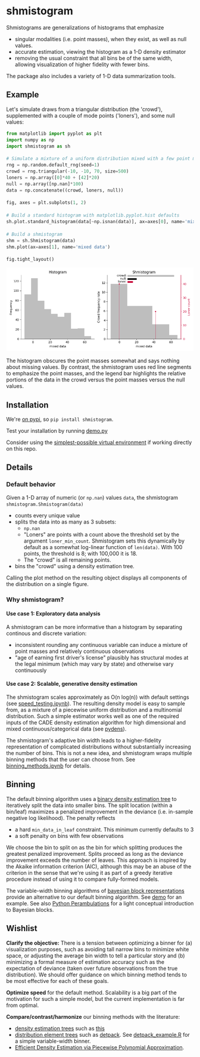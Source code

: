 # shmistogram

Shmistograms are generalizations of histograms that emphasize

- singular modalities (i.e. point masses), when they exist, as well as null values.
- accurate estimation, viewing the histogram as a 1-D density estimator
- removing the usual constraint that all bins be of the same width, allowing visualization of higher fidelity with fewer bins.

The package also includes a variety of 1-D data summarization tools.

## Example

Let's simulate draws from a triangular distribution (the 'crowd'), supplemented with a couple of mode points ('loners'), and some null values:

```python
from matplotlib import pyplot as plt
import numpy as np
import shmistogram as sh

# Simulate a mixture of a uniform distribution mixed with a few point masses
rng = np.random.default_rng(seed=1)
crowd = rng.triangular(-10, -10, 70, size=500)
loners = np.array([0]*40 + [42]*20)
null = np.array([np.nan]*100)
data = np.concatenate((crowd, loners, null))

fig, axes = plt.subplots(1, 2)

# Build a standard histogram with matplotlib.pyplot.hist defaults
sh.plot.standard_histogram(data[~np.isnan(data)], ax=axes[0], name='mixed data')

# Build a shmistogram
shm = sh.Shmistogram(data)
shm.plot(ax=axes[1], name='mixed data')

fig.tight_layout()
```

![](doc/comparison.png?raw=true "title")

The histogram obscures the point masses somewhat and says nothing about missing values. By contrast, the shmistogram uses red line segments to emphasize the point masses, and the legend bar highlights the relative portions of the data in the crowd versus
the point masses versus the null values.

## Installation

We're [on pypi](https://pypi.org/project/shmistogram/), so `pip install shmistogram`.

Test your installation by running [demo.py](demo/demo.py)

Consider using the [simplest-possible virtual environment](https://gist.github.com/zkurtz/4c61572b03e667a7596a607706463543) if working directly on this repo.


## Details

### Default behavior

Given a 1-D array of numeric (or `np.nan`) values `data`, the shmistogram
`shmistogram.Shmistogram(data)`
- counts every unique value
- splits the data into as many as 3 subsets:
    - `np.nan`
    - "Loners" are points with a count above the threshold set by the
    argument `loner_min_count`. Shmistogram sets this dynamically by default
    as a somewhat log-linear function of `len(data)`. With 100 points,
    the threshold is 8; with 100,000 it is 18.
    - The "crowd" is all remaining points.
- bins the "crowd" using a density estimation tree.

Calling the plot method on the resulting object displays all components
of the distribution on a single figure.

### Why shmistogram?

#### Use case 1: Exploratory data analysis

A shmistogram can be more informative than a histogram by separating
continous and discrete variation:
- inconsistent rounding any continuous variable can induce a mixture of point masses and relatively continuous observations
- "age of earning first driver's license" plausibly has structural modes at the
legal minimum (which may vary by state) and otherwise vary continuously

#### Use case 2: Scalable, generative density estimation

The shmistogram scales approximately as O(n log(n)) with default settings
(see [speed_testing.ipynb](demo/speed_testing.ipynb)).
The resulting density model is easy to sample from, as a mixture of
a piecewise uniform
distribution and a multinomial distribution. Such a simple
estimator works well as one of the required inputs of the CADE density
estimation algorithm for high dimensional
and mixed continuous/categorical data (see [pydens](https://github.com/zkurtz/pydens)).

The shmistogram's adaptive bin width leads to a higher-fidelity representation of
complicated distributions without substantially increasing the number of bins.
This is not a new idea, and shmistogram wraps multiple binning
methods that the user can choose from. See
[binning_methods.ipynb](demo/binning_methods.ipynb) for details.

## Binning

The default binning algorithm uses a [binary density estimation tree](shmistogram/det/__init__.py)
to iteratively split the data into smaller bins. The split location (within a bin/leaf)
maximizes a penalized improvement in the deviance (i.e. in-sample negative log likelihood).
The penalty reflects
- a hard `min_data_in_leaf` constraint. This minimum currently defaults to 3
- a soft penalty on bins with few observations

We choose the bin to split on as the bin for which splitting produces the greatest
penalized improvement. Splits proceed as long as the deviance improvement exceeds
the number of leaves. This approach is inspired by the Akaike information criterion
(AIC), although this may be an abuse of the criterion in the sense that we're using
it as part of a greedy iterative procedure instead of using it to compare fully-formed models.

The variable-width binning algorithms of
[bayesian block representations](https://arxiv.org/pdf/1207.5578.pdf)
provide an alternative to our default binning algorithm. See [demo](demo/bayesian_blocks.ipynb) for
an example. See also
[Python Perambulations](https://jakevdp.github.io/blog/2012/09/12/dynamic-programming-in-python/)
for a light conceptual introduction to Bayesian blocks.

## Wishlist

**Clarify the objective:** There is a tension between optimizing a binner for
(a) visualization purposes, such as avoiding tall narrow bins to minimize
white space, or adjusting the average bin width to tell a particular story
and (b) minimizing a formal measure of estimation accuracy such as the
expectation of deviance
(taken over future observations from the true distribution). We should
offer guidance on which binning method tends to be most effective
for each of these goals.

**Optimize speed** for the default method. Scalability is a big part of the
motivation for such a simple model, but the current implementation is
far from optimal.

**Compare/contrast/harmonize** our binning methods with the literature:
- [density estimation trees](https://mlpack.org/papers/det.pdf)
such as [this](https://gitlab.cern.ch/landerli/density-estimation-trees)
- [distribution element trees](https://arxiv.org/pdf/1610.00345.pdf) such as
[detpack](https://github.com/cran/detpack/blob/master/R/det1.R). See
[detpack_example.R](demo/detpack_example.R) for a simple variable-width binner.
- [Efficient Density Estimation via Piecewise Polynomial
Approximation](https://arxiv.org/pdf/1305.3207.pdf).
